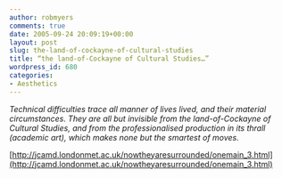 ```yaml
---
author: robmyers
comments: true
date: 2005-09-24 20:09:19+00:00
layout: post
slug: the-land-of-cockayne-of-cultural-studies
title: “the land-of-Cockayne of Cultural Studies…”
wordpress_id: 680
categories:
- Aesthetics
---
```


_Technical difficulties trace all manner of lives lived, and their material circumstances. They are all but invisible from the land-of-Cockayne of Cultural Studies, and from the professionalised production in its thrall (academic art), which makes none but the smartest of moves._  
  
[http://jcamd.londonmet.ac.uk/nowtheyaresurrounded/onemain_3.html](http://jcamd.londonmet.ac.uk/nowtheyaresurrounded/onemain_3.html)  


